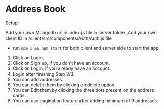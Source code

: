 # Address Book
Setup:

Add your own Mongodb url in index.js file in server folder
,Add your own client ID in /client/src/components/Auth/Auth.js file

- run ```npm i && npm start``` for both client and server side to start the app

1. Click on Login.
2. Click on Sign up, if you don't have an account.
3. Click on Login, if you already have an account.
4. Login after finishing Step 2/3.
5. You can add addresses.
6. You can delete them by clicking on delete option.
7. You can Edit them by clicking the three dots present on the address cards.
8. You can use pagination feature after adding minimum of 9 addresses.

